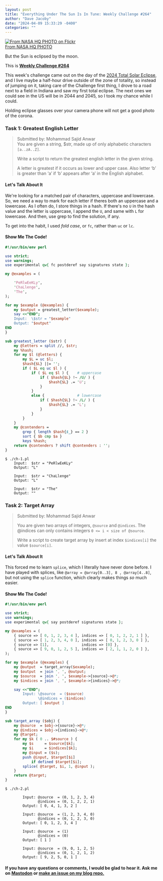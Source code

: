 ```yaml
---
layout: post
title: "Everything Under The Sun Is In Tune: Weekly Challenge #264"
author: "Dave Jacoby"
date: "2024-04-09 15:33:29 -0400"
categories: ""
---
```


[![From NASA HQ PHOTO on Flickr](https://jacoby-lpwk.onrender.com/images/nasa_eclipse.jpg) <br> From NASA HQ PHOTO ](https://www.flickr.com/photos/nasahqphoto/53640745976/in/album-72177720315879304/)

But the Sun is eclipsed by the moon.

This is **[Weekly Challenge #264](https://theweeklychallenge.org/blog/perl-weekly-challenge-264/)**

This week's challenge came out on the day of the [2024 Total Solar Eclipse](https://science.nasa.gov/eclipses/future-eclipses/eclipse-2024/), and I live maybe a half-hour drive outside of the zone of totality, so instead of jumping on it, taking care of the Challenge first thing, I drove to a road next to a field in Indiana and saw my first total eclipse. The next ones we could see in the US will be in 2044 and 2045, so I took my chance while I could.

Holding eclipse glasses over your camera phone will not get a good photo of the corona.

### Task 1: Greatest English Letter

> Submitted by: Mohammad Sajid Anwar  
> You are given a string, $str, made up of only alphabetic characters `[a..zA..Z]`.
>
> Write a script to return the greatest english letter in the given string.
>
> A letter is greatest if it occurs as lower and upper case. Also letter ‘b’ is greater than ‘a’ if ‘b’ appears after ‘a’ in the English alphabet.

#### Let's Talk About It

We're looking for a matched pair of characters, uppercase and lowercase. So, we need a way to mark for each letter if theres both an uppercase and a lowercase. As I often do, I store things in a hash. If there's no `U` in the hash value and the letter is uppercase, I append the `U`, and same with `L` for lowercase. And then, use grep to find the solution, if any.

To get into the habit, I used _fold case_, or `fc`, rather than `uc` or `lc`.

#### Show Me The Code!

```perl
#!/usr/bin/env perl

use strict;
use warnings;
use experimental qw{ fc postderef say signatures state };

my @examples = (

    'PeRlwEeKLy',
    'ChaLlenge',
    'The',
);

for my $example (@examples) {
    my $output = greatest_letter($example);
    say <<"END";
    Input:  \$str = "$example"
    Output: "$output"
END
}

sub greatest_letter ($str) {
    my @letters = split //, $str;
    my %hash;
    for my $l (@letters) {
        my $L = uc $l;
        $hash{$L} ||= '';
        if ( $L eq uc $l ) {
            if ( $L eq $l ) {    # uppercase
                if ( $hash{$L} !~ /U/ ) {
                    $hash{$L} .= 'U';
                }
            }
            else {               # lowercase
                if ( $hash{$L} !~ /L/ ) {
                    $hash{$L} .= 'L';
                }
            }
        }
    }
    my @contenders =
        grep { length $hash{$_} == 2 }
        sort { $b cmp $a }
        keys %hash;
    return @contenders ? shift @contenders : '';
}
```

```text
$ ./ch-1.pl
    Input:  $str = "PeRlwEeKLy"
    Output: "L"

    Input:  $str = "ChaLlenge"
    Output: "L"

    Input:  $str = "The"
    Output: ""
```

### Task 2: Target Array

> Submitted by: Mohammad Sajid Anwar
>
> You are given two arrays of integers, `@source` and `@indices`. The @indices can only contains integers `0 <= i < size of @source`.
>
> Write a script to create target array by insert at index `$indices[i]` the value `$source[i]`.

#### Let's Talk About It

This forced me to learn `splice`, which I literally have never done before. I have played with splices, like `@array = @array[0..3], 8 , @array[4..8]`, but not using the `splice` function, which clearly makes things _so_ much easier.

#### Show Me The Code!

```perl
#!/usr/bin/env perl

use strict;
use warnings;
use experimental qw{ say postderef signatures state };

my @examples = (
    { source => [ 0, 1, 2, 3, 4 ], indices => [ 0, 1, 2, 2, 1 ] },
    { source => [ 1, 2, 3, 4, 0 ], indices => [ 0, 1, 2, 3, 0 ] },
    { source => [1],               indices => [0] },
    { source => [ 9, 0, 1, 2, 5 ], indices => [ 2, 1, 1, 2, 0 ] },
);

for my $example (@examples) {
    my @output  = target_array($example);
    my $output  = join ', ', @output;
    my $source  = join ', ', $example->{source}->@*;
    my $indices = join ', ', $example->{indices}->@*;

    say <<"END";
        Input: \@source  = ($source)
               \@indices = ($indices)
        Output: [ $output ]
END
}

sub target_array ($obj) {
    my @source  = $obj->{source}->@*;
    my @indices = $obj->{indices}->@*;
    my @target;
    for my $k ( 0 .. $#source ) {
        my $s     = $source[$k];
        my $i     = $indices[$k];
        my @input = ($s);
        push @input, $target[$i]
            if defined $target[$i];
        splice( @target, $i, 1, @input );
    }
    return @target;
}

```

```text
$ ./ch-2.pl

        Input: @source  = (0, 1, 2, 3, 4)
               @indices = (0, 1, 2, 2, 1)
        Output: [ 0, 4, 1, 3, 2 ]

        Input: @source  = (1, 2, 3, 4, 0)
               @indices = (0, 1, 2, 3, 0)
        Output: [ 0, 1, 2, 3, 4 ]

        Input: @source  = (1)
               @indices = (0)
        Output: [ 1 ]

        Input: @source  = (9, 0, 1, 2, 5)
               @indices = (0, 1, 2, 1, 2)
        Output: [ 9, 2, 5, 0, 1 ]
```

#### If you have any questions or comments, I would be glad to hear it. Ask me on [Mastodon](https://mastodon.xyz/@jacobydave) or [make an issue on my blog repo.](https://github.com/jacoby/jacoby.github.io)
